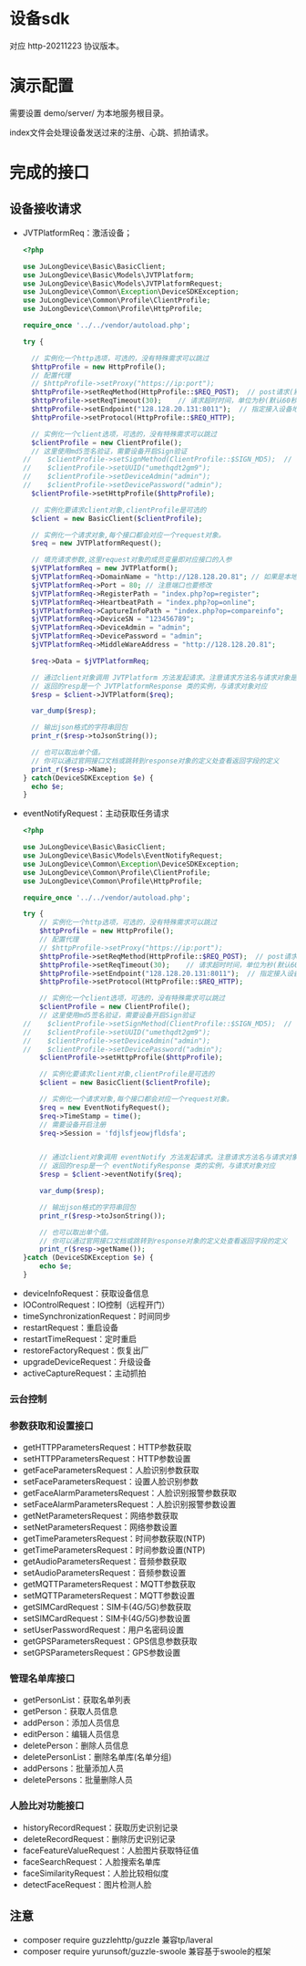 # 设备sdk
对应 http-20211223 协议版本。

# 演示配置
需要设置 demo/server/ 为本地服务根目录。

index文件会处理设备发送过来的注册、心跳、抓拍请求。

# 完成的接口

## 设备接收请求
- JVTPlatformReq：激活设备；
    ```php
  <?php
  
  use JuLongDevice\Basic\BasicClient;
  use JuLongDevice\Basic\Models\JVTPlatform;
  use JuLongDevice\Basic\Models\JVTPlatformRequest;
  use JuLongDevice\Common\Exception\DeviceSDKException;
  use JuLongDevice\Common\Profile\ClientProfile;
  use JuLongDevice\Common\Profile\HttpProfile;
  
  require_once '../../vendor/autoload.php';
  
  try {
  
      // 实例化一个http选项，可选的，没有特殊需求可以跳过
      $httpProfile = new HttpProfile();
      // 配置代理
      // $httpProfile->setProxy("https://ip:port");
      $httpProfile->setReqMethod(HttpProfile::$REQ_POST);  // post请求(默认为post请求)
      $httpProfile->setReqTimeout(30);    // 请求超时时间，单位为秒(默认60秒)
      $httpProfile->setEndpoint("128.128.20.131:8011");  // 指定接入设备地址
      $httpProfile->setProtocol(HttpProfile::$REQ_HTTP);
  
      // 实例化一个client选项，可选的，没有特殊需求可以跳过
      $clientProfile = new ClientProfile();
      // 这里使用md5签名验证，需要设备开启Sign验证
  //    $clientProfile->setSignMethod(ClientProfile::$SIGN_MD5);  // 指定签名算法(默认为md5)
  //    $clientProfile->setUUID("umethqdt2gm9");
  //    $clientProfile->setDeviceAdmin("admin");
  //    $clientProfile->setDevicePassword("admin");
      $clientProfile->setHttpProfile($httpProfile);
  
      // 实例化要请求client对象,clientProfile是可选的
      $client = new BasicClient($clientProfile);
  
      // 实例化一个请求对象,每个接口都会对应一个request对象。
      $req = new JVTPlatformRequest();
  
      // 填充请求参数,这里request对象的成员变量即对应接口的入参
      $jVTPlatformReq = new JVTPlatform();
      $jVTPlatformReq->DomainName = "http://128.128.20.81"; // 如果是本地平台，这里是平台所在服务器地址；如果是云端平台，这里是中间件所在云服务器地址
      $jVTPlatformReq->Port = 80; // 注意端口也要修改
      $jVTPlatformReq->RegisterPath = "index.php?op=register";
      $jVTPlatformReq->HeartbeatPath = "index.php?op=online";
      $jVTPlatformReq->CaptureInfoPath = "index.php?op=compareinfo";
      $jVTPlatformReq->DeviceSN = "123456789";
      $jVTPlatformReq->DeviceAdmin = "admin";
      $jVTPlatformReq->DevicePassword = "admin";
      $jVTPlatformReq->MiddleWareAddress = "http://128.128.20.81";
  
      $req->Data = $jVTPlatformReq;
  
      // 通过client对象调用 JVTPlatform 方法发起请求。注意请求方法名与请求对象是对应的
      // 返回的resp是一个 JVTPlatformResponse 类的实例，与请求对象对应
      $resp = $client->JVTPlatform($req);
  
      var_dump($resp);
  
      // 输出json格式的字符串回包
      print_r($resp->toJsonString());
  
      // 也可以取出单个值。
      // 你可以通过官网接口文档或跳转到response对象的定义处查看返回字段的定义
      print_r($resp->Name);
  } catch(DeviceSDKException $e) {
      echo $e;
  }
    ```
- eventNotifyRequest：主动获取任务请求
  ```php
  <?php
  
  use JuLongDevice\Basic\BasicClient;
  use JuLongDevice\Basic\Models\EventNotifyRequest;
  use JuLongDevice\Common\Exception\DeviceSDKException;
  use JuLongDevice\Common\Profile\ClientProfile;
  use JuLongDevice\Common\Profile\HttpProfile;
  
  require_once '../../vendor/autoload.php';
  
  try {
      // 实例化一个http选项，可选的，没有特殊需求可以跳过
      $httpProfile = new HttpProfile();
      // 配置代理
      // $httpProfile->setProxy("https://ip:port");
      $httpProfile->setReqMethod(HttpProfile::$REQ_POST);  // post请求(默认为post请求)
      $httpProfile->setReqTimeout(30);    // 请求超时时间，单位为秒(默认60秒)
      $httpProfile->setEndpoint("128.128.20.131:8011");  // 指定接入设备地址
      $httpProfile->setProtocol(HttpProfile::$REQ_HTTP);
  
      // 实例化一个client选项，可选的，没有特殊需求可以跳过
      $clientProfile = new ClientProfile();
      // 这里使用md5签名验证，需要设备开启Sign验证
  //    $clientProfile->setSignMethod(ClientProfile::$SIGN_MD5);  // 指定签名算法(默认为md5)
  //    $clientProfile->setUUID("umethqdt2gm9");
  //    $clientProfile->setDeviceAdmin("admin");
  //    $clientProfile->setDevicePassword("admin");
      $clientProfile->setHttpProfile($httpProfile);
  
      // 实例化要请求client对象,clientProfile是可选的
      $client = new BasicClient($clientProfile);
  
      // 实例化一个请求对象,每个接口都会对应一个request对象。
      $req = new EventNotifyRequest();
      $req->TimeStamp = time();
      // 需要设备开启注册
      $req->Session = 'fdjlsfjeowjfldsfa';
  
  
      // 通过client对象调用 eventNotify 方法发起请求。注意请求方法名与请求对象是对应的
      // 返回的resp是一个 eventNotifyResponse 类的实例，与请求对象对应
      $resp = $client->eventNotify($req);
  
      var_dump($resp);
  
      // 输出json格式的字符串回包
      print_r($resp->toJsonString());
  
      // 也可以取出单个值。
      // 你可以通过官网接口文档或跳转到response对象的定义处查看返回字段的定义
      print_r($resp->getName());
  }catch (DeviceSDKException $e) {
      echo $e;
  }
  ```
- deviceInfoRequest：获取设备信息
- IOControlRequest：IO控制（远程开门）
- timeSynchronizationRequest：时间同步
- restartRequest：重启设备
- restartTimeRequest：定时重启
- restoreFactoryRequest：恢复出厂
- upgradeDeviceRequest：升级设备
- activeCaptureRequest：主动抓拍

### 云台控制

### 参数获取和设置接口

- getHTTPParametersRequest：HTTP参数获取
- setHTTPParametersRequest：HTTP参数设置
- getFaceParametersRequest：人脸识别参数获取
- setFaceParametersRequest：设置人脸识别参数
- getFaceAlarmParametersRequest：人脸识别报警参数获取
- setFaceAlarmParametersRequest：人脸识别报警参数设置
- getNetParametersRequest：网络参数获取
- setNetParametersRequest：网络参数设置
- getTimeParametersRequest：时间参数获取(NTP)
- getTimeParametersRequest：时间参数设置(NTP)
- getAudioParametersRequest：音频参数获取
- setAudioParametersRequest：音频参数设置
- getMQTTParametersRequest：MQTT参数获取
- setMQTTParametersRequest：MQTT参数设置
- getSIMCardRequest：SIM卡(4G/5G)参数获取
- setSIMCardRequest：SIM卡(4G/5G)参数设置
- setUserPasswordRequest：用户名密码设置
- getGPSParametersRequest：GPS信息参数获取
- setGPSParametersRequest：GPS参数设置

### 管理名单库接口

- getPersonList：获取名单列表
- getPerson：获取人员信息
- addPerson：添加人员信息
- editPerson：编辑人员信息
- deletePerson：删除人员信息
- deletePersonList：删除名单库(名单分组)
- addPersons：批量添加人员
- deletePersons：批量删除人员

### 人脸比对功能接口

- historyRecordRequest：获取历史识别记录
- deleteRecordRequest：删除历史识别记录
- faceFeatureValueRequest：人脸图片获取特征值
- faceSearchRequest：人脸搜索名单库
- faceSimilarityRequest：人脸比较相似度
- detectFaceRequest：图片检测人脸

## 注意

- composer require guzzlehttp/guzzle 兼容tp/laveral
- composer require yurunsoft/guzzle-swoole 兼容基于swoole的框架